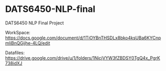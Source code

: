 # DATS6450-NLP-final
DATS6450 NLP Final Project

WorkSpace: https://docs.google.com/document/d/1TiOYBnTHSDLx8bko4ksUBa6KYCnpmliBnQGijhe-4LQ/edit

Datafiles: https://drive.google.com/drive/u/1/folders/1NicjVYW3fZBDSY0TgQ4x_PgrK738idXJ
